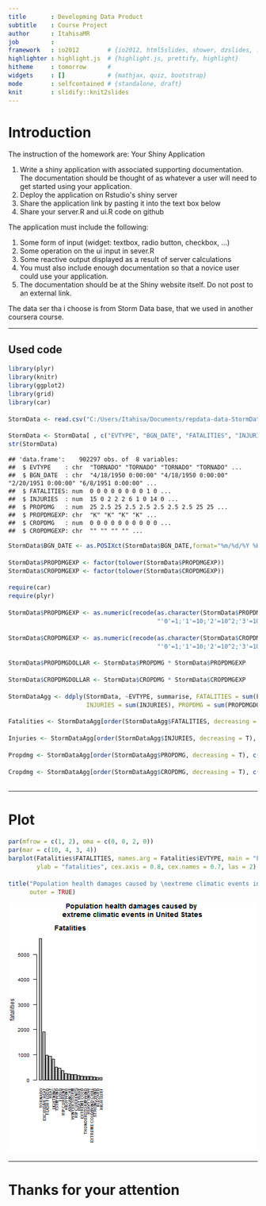 ```yaml
---
title       : Developming Data Product
subtitle    : Course Project
author      : ItahisaMR
job         : 
framework   : io2012        # {io2012, html5slides, shower, dzslides, ...}
highlighter : highlight.js  # {highlight.js, prettify, highlight}
hitheme     : tomorrow      # 
widgets     : []            # {mathjax, quiz, bootstrap}
mode        : selfcontained # {standalone, draft}
knit        : slidify::knit2slides
---
```


# Introduction

The instruction of the homework are: Your Shiny Application

1. Write a shiny application with associated supporting documentation. The documentation should be thought of as whatever a user will need to get started using your application.
2. Deploy the application on Rstudio's shiny server
3. Share the application link by pasting it into the text box below
4. Share your server.R and ui.R code on github

The application must include the following:

1. Some form of input (widget: textbox, radio button, checkbox, ...)
2. Some operation on the ui input in sever.R
3. Some reactive output displayed as a result of server calculations
4. You must also include enough documentation so that a novice user could use your application.
5. The documentation should be at the Shiny website itself. Do not post to an external link.

The data ser tha i choose is from Storm Data base, that we used in another coursera course. 

---

## Used code


```r
library(plyr)
library(knitr)
library(ggplot2)
library(grid)
library(car)

StormData <- read.csv("C:/Users/Itahisa/Documents/repdata-data-StormData.csv", stringsAsFactors = FALSE, strip.white=TRUE, header=TRUE)                                        

StormData <- StormData[ , c("EVTYPE", "BGN_DATE", "FATALITIES", "INJURIES", "PROPDMG", "PROPDMGEXP", "CROPDMG", "CROPDMGEXP")]
str(StormData)  
```

```
## 'data.frame':	902297 obs. of  8 variables:
##  $ EVTYPE    : chr  "TORNADO" "TORNADO" "TORNADO" "TORNADO" ...
##  $ BGN_DATE  : chr  "4/18/1950 0:00:00" "4/18/1950 0:00:00" "2/20/1951 0:00:00" "6/8/1951 0:00:00" ...
##  $ FATALITIES: num  0 0 0 0 0 0 0 0 1 0 ...
##  $ INJURIES  : num  15 0 2 2 2 6 1 0 14 0 ...
##  $ PROPDMG   : num  25 2.5 25 2.5 2.5 2.5 2.5 2.5 25 25 ...
##  $ PROPDMGEXP: chr  "K" "K" "K" "K" ...
##  $ CROPDMG   : num  0 0 0 0 0 0 0 0 0 0 ...
##  $ CROPDMGEXP: chr  "" "" "" "" ...
```

```r
StormData$BGN_DATE <- as.POSIXct(StormData$BGN_DATE,format="%m/%d/%Y %H:%M:%S")

StormData$PROPDMGEXP <- factor(tolower(StormData$PROPDMGEXP))
StormData$CROPDMGEXP <- factor(tolower(StormData$CROPDMGEXP))

require(car)
require(plyr)

StormData$PROPDMGEXP <- as.numeric(recode(as.character(StormData$PROPDMGEXP), 
                                          "'0'=1;'1'=10;'2'=10^2;'3'=10^3;'4'=10^4;'5'=10^5;'6'=10^6;'7'=10^7;'8'=10^8;'b'=10^9;'h'=10^2;'k'=10^3;'m'=10^6;'-'=0;'?'=0;'+'=0"))

StormData$CROPDMGEXP <- as.numeric(recode(as.character(StormData$CROPDMGEXP), 
                                          "'0'=1;'1'=10;'2'=10^2;'3'=10^3;'4'=10^4;'5'=10^5;'6'=10^6;'7'=10^7;'8'=10^8;'b'=10^9;'h'=10^2;'k'=10^3;'m'=10^6;'-'=0;'?'=0;'+'=0"))

StormData$PROPDMGDOLLAR <- StormData$PROPDMG * StormData$PROPDMGEXP

StormData$CROPDMGDOLLAR <- StormData$CROPDMG * StormData$CROPDMGEXP

StormDataAgg <- ddply(StormData, ~EVTYPE, summarise, FATALITIES = sum(FATALITIES), 
                      INJURIES = sum(INJURIES), PROPDMG = sum(PROPDMGDOLLAR), CROPDMG = sum(CROPDMGDOLLAR))

Fatalities <- StormDataAgg[order(StormDataAgg$FATALITIES, decreasing = T), c("EVTYPE", 
                                                                             "FATALITIES")][1:20, ]
Injuries <- StormDataAgg[order(StormDataAgg$INJURIES, decreasing = T), c("EVTYPE", 
                                                                         "INJURIES")][1:20, ]
Propdmg <- StormDataAgg[order(StormDataAgg$PROPDMG, decreasing = T), c("EVTYPE", 
                                                                       "PROPDMG")][1:20, ]
Cropdmg <- StormDataAgg[order(StormDataAgg$CROPDMG, decreasing = T), c("EVTYPE", 
                                                                       "CROPDMG")][1:20, ]
```

---

# Plot


```r
par(mfrow = c(1, 2), oma = c(0, 0, 2, 0))
par(mar = c(10, 4, 3, 4))
barplot(Fatalities$FATALITIES, names.arg = Fatalities$EVTYPE, main = "Fatalities", 
        ylab = "fatalities", cex.axis = 0.8, cex.names = 0.7, las = 2)

title("Population health damages caused by \nextreme climatic events in United States", 
      outer = TRUE)
```

![plot of chunk unnamed-chunk-2](assets/fig/unnamed-chunk-2-1.png) 


---

# Thanks for your attention



